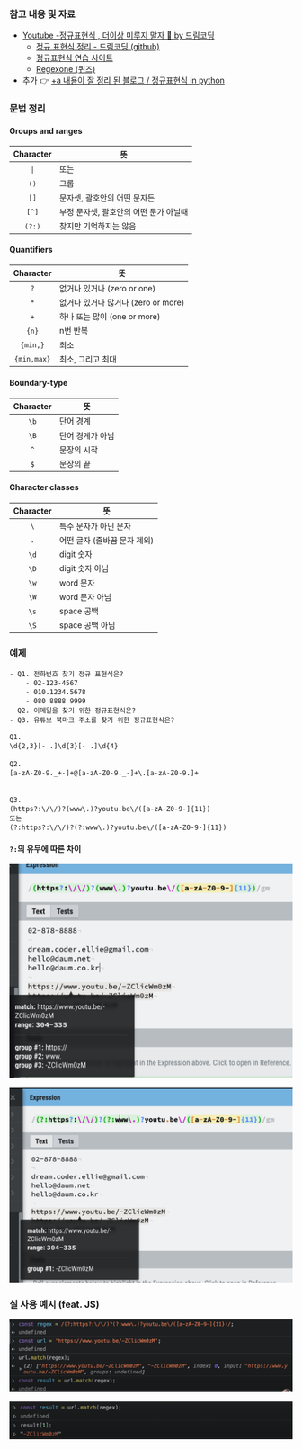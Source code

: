 
### 참고 내용 및 자료
- [Youtube -정규표현식 , 더이상 미루지 말자 🤩 by 드림코딩](https://youtu.be/t3M6toIflyQ)
	- [정규 표현식 정리 - 드림코딩 (github)](https://github.com/dream-ellie/regex)
	- [정규표현식 연습 사이트](https://regexr.com/5mhou)
	- [Regexone (퀴즈)](https://regexone.com/)
- 추가 👉 [+a 내용이 잘 정리 된 블로그 / 정규표현식 in python](https://nachwon.github.io/regular-expressions/)

### 문법 정리
#### Groups and ranges
| Character | 뜻                                     |
| :--------: | -------------------------------------- |
| `\|`      | 또는                                   |
| `()`      | 그룹                                   |
| `[]`      | 문자셋, 괄호안의 어떤 문자든           |
| `[^]`     | 부정 문자셋, 괄호안의 어떤 문가 아닐때 |
| `(?:)`    | 찾지만 기억하지는 않음                 |

#### Quantifiers
| Character   | 뜻                                  |
| :-----------: | ----------------------------------- |
| `?`         | 없거나 있거나 (zero or one)         |
| `*`         | 없거나 있거나 많거나 (zero or more) |
| `+`         | 하나 또는 많이 (one or more)        |
| `{n}`       | n번 반복                            |
| `{min,}`    | 최소                                |
| `{min,max}` | 최소, 그리고 최대                   |

#### Boundary-type
| Character | 뜻               |
| :--------: | ---------------- |
| `\b`      | 단어 경계        |
| `\B`      | 단어 경계가 아님 |
| `^`       | 문장의 시작      |
| `$`       | 문장의 끝        |

#### Character classes
| Character | 뜻                           |
| :-------: | ---------------------------- |
| `\`       | 특수 문자가 아닌 문자        |
| `.`       | 어떤 글자 (줄바꿈 문자 제외) |
| `\d`      | digit 숫자                   |
| `\D`      | digit 숫자 아님              |
| `\w`      | word 문자                    |
| `\W`      | word 문자 아님               |
| `\s`      | space 공백                   |
| `\S`      | space 공백 아님              |

### 예제
```ad-question
- Q1. 전화번호 찾기 정규 표현식은?
	- 02-123-4567
	- 010.1234.5678
	- 080 8888 9999
- Q2. 이메일을 찾기 위한 정규표현식은?
- Q3. 유튜브 북마크 주소를 찾기 위한 정규표현식은?
```

```regex
Q1. 
\d{2,3}[- .]\d{3}[- .]\d{4}

Q2.
[a-zA-Z0-9._+-]+@[a-zA-Z0-9._-]+\.[a-zA-Z0-9.]+


Q3.
(https?:\/\/)?(www\.)?youtu.be\/([a-zA-Z0-9-]{11})
또는
(?:https?:\/\/)?(?:www\.)?youtu.be\/([a-zA-Z0-9-]{11})
```

#### `?:`의 유무에 따른 차이
![](assets/정규표현식%20(regex)-1.png)

![](assets/정규표현식%20(regex).png)

### 실 사용 예시 (feat. JS)
![](assets/정규표현식%20(regex)-2.png)

![](assets/정규표현식%20(regex)-3.png)